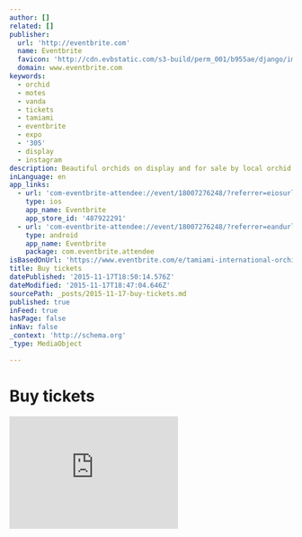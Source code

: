 ```yaml
---
author: []
related: []
publisher:
  url: 'http://eventbrite.com'
  name: Eventbrite
  favicon: 'http://cdn.evbstatic.com/s3-build/perm_001/b955ae/django/images/icons/favicon.ico'
  domain: www.eventbrite.com
keywords:
  - orchid
  - motes
  - vanda
  - tickets
  - tamiami
  - eventbrite
  - expo
  - '305'
  - display
  - instagram
description: Beautiful orchids on display and for sale by local orchid societies and more than fifty international growers. Free classes on orchid culture and history. Beautiful exhibits and specimen plants on display. FAQs How do I find out more information about your event? Check out orchidfestival.com. What are my transport/parking options getting to the event?
inLanguage: en
app_links:
  - url: 'com-eventbrite-attendee://event/18007276248/?referrer=eiosurlxfbk'
    type: ios
    app_name: Eventbrite
    app_store_id: '487922291'
  - url: 'com-eventbrite-attendee://event/18007276248/?referrer=eandurlxfbk'
    type: android
    app_name: Eventbrite
    package: com.eventbrite.attendee
isBasedOnUrl: 'https://www.eventbrite.com/e/tamiami-international-orchid-festival-january-23-and-24-2016-tickets-18007276248'
title: Buy tickets
datePublished: '2015-11-17T18:50:14.576Z'
dateModified: '2015-11-17T18:47:04.646Z'
sourcePath: _posts/2015-11-17-buy-tickets.md
published: true
inFeed: true
hasPage: false
inNav: false
_context: 'http://schema.org'
_type: MediaObject

---
```

# Buy tickets

<iframe src="https://cdn.embedly.com/widgets/media.html?src=https%3A%2F%2Fwww.eventbrite.com%2Ftickets-external%3Feid%3D18007276248%26ref%3Detckt&amp;url=http%3A%2F%2Fwww.eventbrite.com%2Fe%2Ftamiami-international-orchid-festival-january-23-and-24-2016-tickets-18007276248&amp;key=b7d04c9b404c499eba89ee7072e1c4f7&amp;type=text%2Fhtml&amp;scroll=auto&amp;schema=eventbrite" width="None" height="200" scrolling="auto" frameborder="0" allowfullscreen="allowfullscreen" style=""></iframe>